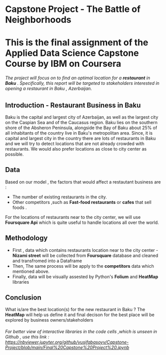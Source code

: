 # Capstone Project - The Battle of Neighborhoods
# This is the final assignment of the Applied Data Science Capstone Course by IBM on Coursera 

###### The project will focus on to find an optimal location for a **restaurant** in **Baku** . Specifically, this report will be targeted to stakeholders interested in opening a restaurant in Baku , Azerbaijan.


## Introduction - Restaurant Business in Baku

  Baku is the capital and largest city of Azerbaijan, as well as the largest city on the Caspian Sea and of the Caucasus region. Baku lies on the southern shore of the Absheron Peninsula, alongside the Bay of Baku about 25% of all inhabitants of the country live in Baku's metropolitan area. Since, it is capital and largest city in the country there are lots of restaurants in Baku and  we will try to detect locations that are not already crowded with restaurants. We would also prefer locations as close to city center as possible.

## Data 
 Based on our model , the factors that would affect a restautant business are :
- The number of existing restaurants in the city.
- Other competitors ,such as **Fast-food restaurants** or **cafes** that sell foods .

For the locations of restaurants near to the city center, we will use **Foursquare Api** which is quite useful to handle locations all over the world.

## Methodology
- First , data which contains restaurants location near to the city center - **Nizami street** will be collected from **Foursquare** database and cleaned and transfromed into a Dataframe
- Then, The same process will be apply to the **competitors** data which mentioned above.
- Finally, data will be visually assested by Python's **Folium** and **HeatMap** libraries

## Conclusion
What is/are  the best location(s) for the new restaurant in Baku ? The **HeatMap** will help us define it and final decison for the best place will be explored by business owners/stakeholders


###### For better view of interactive libraries in the code cells ,which is unseen in Github , use this link : https://nbviewer.jupyter.org/github/yusifabasovv/Capstone-Project/blob/main/Final%20Capstone%20Project%20.ipynb
